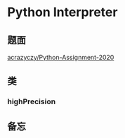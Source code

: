 # Python Interpreter

## 题面

[acrazyczy/Python-Assignment-2020](https://github.com/acrazyczy/Python-Assignment-2020#python-interpreter)

## 类

### highPrecision

## 备忘
